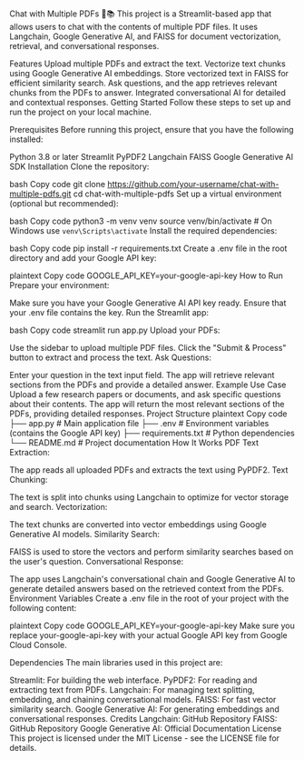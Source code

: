 Chat with Multiple PDFs 🤖📚
This project is a Streamlit-based app that allows users to chat with the contents of multiple PDF files. It uses Langchain, Google Generative AI, and FAISS for document vectorization, retrieval, and conversational responses.

Features
Upload multiple PDFs and extract the text.
Vectorize text chunks using Google Generative AI embeddings.
Store vectorized text in FAISS for efficient similarity search.
Ask questions, and the app retrieves relevant chunks from the PDFs to answer.
Integrated conversational AI for detailed and contextual responses.
Getting Started
Follow these steps to set up and run the project on your local machine.

Prerequisites
Before running this project, ensure that you have the following installed:

Python 3.8 or later
Streamlit
PyPDF2
Langchain
FAISS
Google Generative AI SDK
Installation
Clone the repository:

bash
Copy code
git clone https://github.com/your-username/chat-with-multiple-pdfs.git
cd chat-with-multiple-pdfs
Set up a virtual environment (optional but recommended):

bash
Copy code
python3 -m venv venv
source venv/bin/activate  # On Windows use `venv\Scripts\activate`
Install the required dependencies:

bash
Copy code
pip install -r requirements.txt
Create a .env file in the root directory and add your Google API key:

plaintext
Copy code
GOOGLE_API_KEY=your-google-api-key
How to Run
Prepare your environment:

Make sure you have your Google Generative AI API key ready.
Ensure that your .env file contains the key.
Run the Streamlit app:

bash
Copy code
streamlit run app.py
Upload your PDFs:

Use the sidebar to upload multiple PDF files.
Click the "Submit & Process" button to extract and process the text.
Ask Questions:

Enter your question in the text input field.
The app will retrieve relevant sections from the PDFs and provide a detailed answer.
Example Use Case
Upload a few research papers or documents, and ask specific questions about their contents.
The app will return the most relevant sections of the PDFs, providing detailed responses.
Project Structure
plaintext
Copy code
├── app.py                   # Main application file
├── .env                     # Environment variables (contains the Google API key)
├── requirements.txt         # Python dependencies
└── README.md                # Project documentation
How It Works
PDF Text Extraction:

The app reads all uploaded PDFs and extracts the text using PyPDF2.
Text Chunking:

The text is split into chunks using Langchain to optimize for vector storage and search.
Vectorization:

The text chunks are converted into vector embeddings using Google Generative AI models.
Similarity Search:

FAISS is used to store the vectors and perform similarity searches based on the user's question.
Conversational Response:

The app uses Langchain's conversational chain and Google Generative AI to generate detailed answers based on the retrieved context from the PDFs.
Environment Variables
Create a .env file in the root of your project with the following content:

plaintext
Copy code
GOOGLE_API_KEY=your-google-api-key
Make sure you replace your-google-api-key with your actual Google API key from Google Cloud Console.

Dependencies
The main libraries used in this project are:

Streamlit: For building the web interface.
PyPDF2: For reading and extracting text from PDFs.
Langchain: For managing text splitting, embedding, and chaining conversational models.
FAISS: For fast vector similarity search.
Google Generative AI: For generating embeddings and conversational responses.
Credits
Langchain: GitHub Repository
FAISS: GitHub Repository
Google Generative AI: Official Documentation
License
This project is licensed under the MIT License - see the LICENSE file for details.
